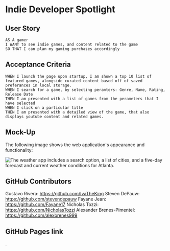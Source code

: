 # Indie Developer Spotlight

## User Story

```
AS A gamer
I WANT to see indie games, and content related to the game
SO THAT I can plan my gaming purchases accordingly
```

## Acceptance Criteria

```
WHEN I launch the page upon startup, I am shown a top 10 list of featured games, alongside curated content based off of saved preferances in local storage.
WHEN I search for a game, by selecting peramters: Genre, Name, Rating, Release Date
THEN I am presented with a list of games from the perameters that I have selected
WHEN I click on a particular title
THEN I am presented with a detailed view of the game, that also displays youtube content and related games.
```

## Mock-Up

The following image shows the web application's appearance and functionality:

![The weather app includes a search option, a list of cities, and a five-day forecast and current weather conditions for Atlanta.](./Assets/06-server-side-apis-homework-demo.png)

## GitHub Contributors

Gustavo Rivera: https://github.com/IvaTheKing
Steven DePauw: https://github.com/stevendepauw
Fayane Jean: https://github.com/Fayane17
Nicholas Tozzi: https://github.com/NicholasTozzi
Alexander Brenes-Pimentel: https://github.com/alexbrenes999

## GitHub Pages link

.
